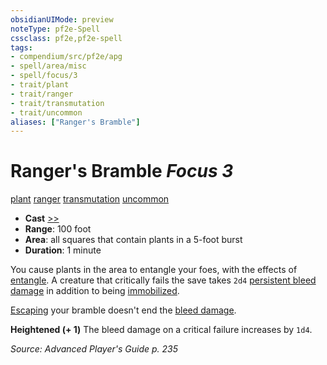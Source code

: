 ```yaml
---
obsidianUIMode: preview
noteType: pf2e-Spell
cssclass: pf2e,pf2e-spell
tags:
- compendium/src/pf2e/apg
- spell/area/misc
- spell/focus/3
- trait/plant
- trait/ranger
- trait/transmutation
- trait/uncommon
aliases: ["Ranger's Bramble"]
---
```

# Ranger's Bramble *Focus 3*   
[plant](rules/traits/plant.md "Plant Creature Type Trait")  [ranger](rules/traits/ranger.md "Ranger Class Trait")  [transmutation](rules/traits/transmutation.md "Transmutation School Trait")  [uncommon](rules/traits/uncommon.md "Uncommon Rarity Trait")  

- **Cast** [>>](rules/core-rulebook/chapter-9-playing-the-game.md#Actions "Two-Action") 
- **Range**: 100 foot
- **Area**: all squares that contain plants in a 5-foot burst
- **Duration**: 1 minute

You cause plants in the area to entangle your foes, with the effects of [entangle](compendium/spells/entangle.md). A creature that critically fails the save takes `2d4` [persistent bleed damage](rules/conditions.md#Persistent%20Damage) in addition to being [immobilized](rules/conditions.md#Immobilized).

[Escaping](rules/actions/escape.md) your bramble doesn't end the [bleed damage](rules/conditions.md#Persistent%20Damage).

**Heightened (+ 1)** The bleed damage on a critical failure increases by `1d4`.

*Source: Advanced Player's Guide p. 235*